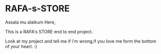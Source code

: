 # RAFA-s-STORE

Assala mu alaikum Here,

This is a RAFA's STORE end to end project.

Look at my project and tell me if i'm wrong,if you love me form the bottom of your heart. :)
